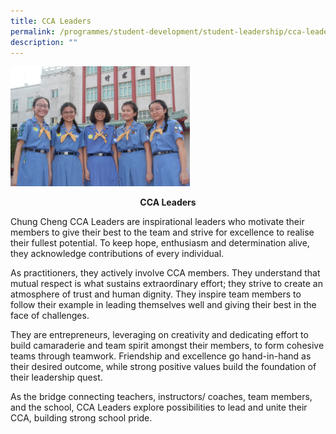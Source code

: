 ```yaml
---
title: CCA Leaders
permalink: /programmes/student-development/student-leadership/cca-leaders/
description: ""
---
```

<style>  
img {  
  display: block;  
  margin-left: auto;  
  margin-right: auto;  
}  
</style>  
<body><img src="/images/IMG_8364-768x512.jpeg" alt="School Uniform" style="width:57%;">  
  
</body>

<p style="text-align:center;"><strong>CCA Leaders</strong></p>

Chung Cheng CCA Leaders are inspirational leaders who motivate their members to give their best to the team and strive for excellence to realise their fullest potential. To keep hope, enthusiasm and determination alive, they acknowledge contributions of every individual.

As practitioners, they actively involve CCA members. They understand that mutual respect is what sustains extraordinary effort; they strive to create an atmosphere of trust and human dignity. They inspire team members to follow their example in leading themselves well and giving their best in the face of challenges.

They are entrepreneurs, leveraging on creativity and dedicating effort to build camaraderie and team spirit amongst their members, to form cohesive teams through teamwork. Friendship and excellence go hand-in-hand as their desired outcome, while strong positive values build the foundation of their leadership quest.

As the bridge connecting teachers, instructors/ coaches, team members, and the school, CCA Leaders explore possibilities to lead and unite their CCA, building strong school pride.